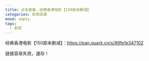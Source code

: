 ```yaml
---
title: 点击查看，经典香港电影【150部未删减】
categories: 影视资源
mood: empty
tags:
  - 影视
---
```





经典香港电影【150部未删减】：https://pan.quark.cn/s/89fe1e347102




链接容易失效，速存！





